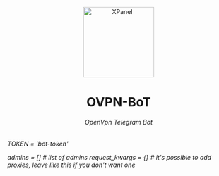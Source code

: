 <p align="center">
<picture>
<img width="160" height="160"  alt="XPanel" src="https://github.com/iPmartNetwork/iPmart-SSH/blob/main/images/logo.png">
</picture>
  </p> 
<p align="center">
<h1 align="center"/>OVPN-BoT</h1>
<h6 align="center">OpenVpn Telegram Bot<h6>
</p>



TOKEN = 'bot-token'

admins = []  # list of admins
request_kwargs = {}  # it's possible to add proxies, leave like this if you don't want one
